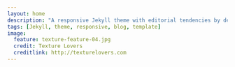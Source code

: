 ```yaml
---
layout: home
description: "A responsive Jekyll theme with editorial tendencies by designer Michael Rose."
tags: [Jekyll, theme, responsive, blog, template]
image:
  feature: texture-feature-04.jpg
  credit: Texture Lovers
  creditlink: http://texturelovers.com
---
```

